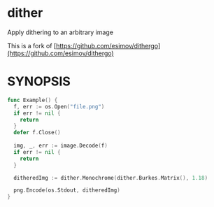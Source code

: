 # dither

Apply dithering to an arbitrary image

This is a fork of [https://github.com/esimov/dithergo](https://github.com/esimov/dithergo)

# SYNOPSIS

```go
func Example() {
  f, err := os.Open("file.png")
  if err != nil {
    return
  } 
  defer f.Close()
  
  img, _, err := image.Decode(f)
  if err != nil {
    return
  }

  ditheredImg := dither.Monochrome(dither.Burkes.Matrix(), 1.18)

  png.Encode(os.Stdout, ditheredImg)
}
```
